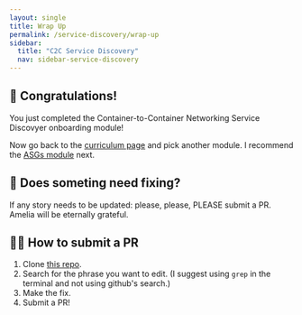 ```yaml
---
layout: single
title: Wrap Up
permalink: /service-discovery/wrap-up
sidebar:
  title: "C2C Service Discovery"
  nav: sidebar-service-discovery
---
```


## 🎉 Congratulations!

You just completed the Container-to-Container Networking Service Discovyer onboarding module!

Now go back to the [curriculum page](../curriculum) and pick another module. I
recommend the [ASGs module](../asgs/intro) next.


## 👀 Does someting need fixing?

If any story needs to be updated: please, please, PLEASE submit a PR. Amelia
will be eternally grateful.

## 👩‍💻 How to submit a PR
1. Clone [this repo](https://github.com/cloudfoundry/cf-networking-onboarding).
1. Search for the phrase you want to edit. (I suggest using `grep` in the
   terminal and not using github's search.)
1. Make the fix.
1. Submit a PR!

